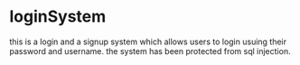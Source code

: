 # loginSystem
this is a login and a signup system which allows users to login usuing their password and username.
the system has been protected from sql injection.
